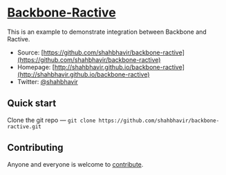 # [Backbone-Ractive](http://shahbhavir.github.io/backbone-ractive)

This is an example to demonstrate integration between Backbone and Ractive.

* Source: [https://github.com/shahbhavir/backbone-ractive](https://github.com/shahbhavir/backbone-ractive)
* Homepage: [http://shahbhavir.github.io/backbone-ractive](http://shahbhavir.github.io/backbone-ractive)
* Twitter: [@shahbhavir](http://twitter.com/shahbhavir)


## Quick start

Clone the git repo — `git clone https://github.com/shahbhavir/backbone-ractive.git`


## Contributing

Anyone and everyone is welcome to [contribute](CONTRIBUTING.md).
